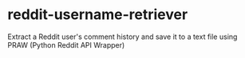 # reddit-username-retriever
 Extract a Reddit user's comment history and save it to a text file using PRAW (Python Reddit API Wrapper)
